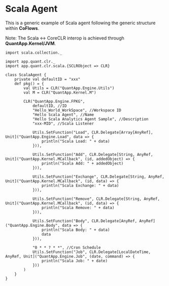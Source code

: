 Scala Agent
===
This is a generic example of Scala agent following the generic structure within **CoFlows**.

Note: The Scala <-> CoreCLR interop is achieved through **QuantApp.Kernel/JVM**.

    import scala.collection._

    import app.quant.clr._
    import app.quant.clr.scala.{SCLRObject => CLR}

    class ScalaAgent {
        private val defaultID = "xxx"
        def pkg() = {
            val Utils = CLR("QuantApp.Engine.Utils")
            val M = CLR("QuantApp.Kernel.M")

            CLR("QuantApp.Engine.FPKG",
                defaultID, //ID
                "Hello_World_WorkSpace", //Workspace ID  
                "Hello Scala Agent", //Name
                "Hello Scala Analytics Agent Sample", //Description
                "xxx-MID", //Scala Listener

                Utils.SetFunction("Load", CLR.Delegate[Array[AnyRef], Unit]("QuantApp.Engine.Load", data => { 
                    println("Scala Load: " + data)
                })),

                Utils.SetFunction("Add", CLR.Delegate[String, AnyRef, Unit]("QuantApp.Kernel.MCallback", (id, addedObject) => { 
                    println("Scala Add: " + addedObject)
                })),

                Utils.SetFunction("Exchange", CLR.Delegate[String, AnyRef, Unit]("QuantApp.Kernel.MCallback", (id, data) => { 
                    println("Scala Exchange: " + data)
                })),

                Utils.SetFunction("Remove", CLR.Delegate[String, AnyRef, Unit]("QuantApp.Kernel.MCallback", (id, data) => { 
                    println("Scala Remove: " + data)
                })),

                Utils.SetFunction("Body", CLR.Delegate[AnyRef, AnyRef]("QuantApp.Engine.Body", data => {
                    println("Scala Body: " + data)
                    data
                })),

                "0 * * ? * *", //Cron Schedule
                Utils.SetFunction("Job", CLR.Delegate[LocalDateTime, AnyRef, Unit]("QuantApp.Engine.Job", (date, command) => { 
                    println("Scala Job: " + date)
                }))
            )
        }
    }